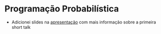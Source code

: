 # Programação Probabilística

- Adicionei slides na [apresentação](https://github.com/rcm/prog_prob/raw/main/aulas/apres.pdf) com mais informação sobre a primeira short talk
